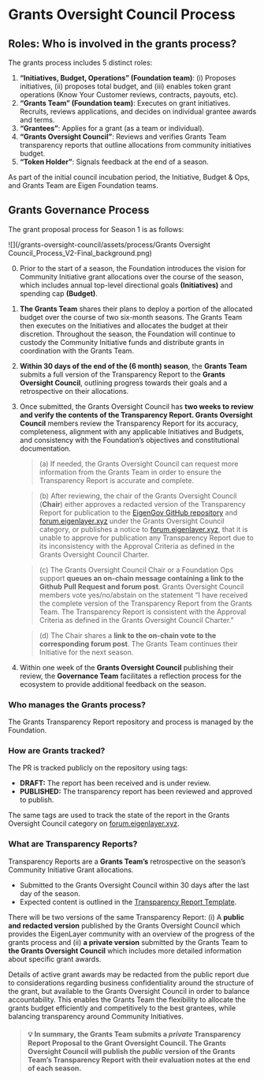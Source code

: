 # Grants Oversight Council Process


## Roles: Who is involved in the grants process?
The grants process includes 5 distinct roles:

1. **“Initiatives, Budget, Operations” (Foundation team)**: (i) Proposes initiatives, (ii) proposes total budget, and (iii) enables token grant operations (Know Your Customer reviews, contracts, payouts, etc).
2. **“Grants Team” (Foundation team)**: Executes on grant initiatives. Recruits, reviews applications, and decides on individual grantee awards and terms.
3. **“Grantees”**: Applies for a grant (as a team or individual).
4. **“Grants Oversight Council”**: Reviews and verifies Grants Team transparency reports that outline allocations from community initiatives budget.
5. **“Token Holder”**: Signals feedback at the end of a season.

As part of the initial council incubation period, the Initiative, Budget & Ops, and Grants Team are Eigen Foundation teams.

## Grants Governance Process
The grant proposal process for Season 1 is as follows:

![](/grants-oversight-council/assets/process/Grants Oversight Council_Process_V2-Final_background.png)

0. Prior to the start of a season, the Foundation introduces the vision for Community Initiative grant allocations over the course of the season, which includes annual top-level directional goals **(Initiatives)** and spending cap **(Budget)**. 

1. **The Grants Team** shares their plans to deploy a portion of the allocated budget over the course of two six-month seasons. The Grants Team then executes on the Initiatives and allocates the budget at their discretion. Throughout the season, the Foundation will continue to custody the Community Initiative funds and distribute grants in coordination with the Grants Team.

2. **Within 30 days of the end of the (6 month) season**, the **Grants Team** submits a full version of the Transparency Report to the **Grants Oversight Council**, outlining progress towards their goals and a retrospective on their allocations.

3. Once submitted, the Grants Oversight Council has **two weeks to review and verify the contents of the Transparency Report. Grants Oversight Council** members review the Transparency Report for its accuracy, completeness, alignment with any applicable Initiatives and Budgets, and consistency with the Foundation’s objectives and constitutional documentation.  
    > (a) If needed, the Grants Oversight Council can request more information from the Grants Team in order to ensure the Transparency Report is accurate and complete.  

    > (b) After reviewing, the chair of the Grants Oversight Council (**Chair**) either approves a redacted version of the Transparency Report for publication to the [EigenGov GitHub repository](https://github.com/eigenfoundation/eigengov/tree/main/grants-oversight-council) and [forum.eigenlayer.xyz](https://forum.eigenlayer.xyz/) under the Grants Oversight Council category, or publishes a notice to [forum.eigenlayer.xyz](https://forum.eigenlayer.xyz/), that it is unable to approve for publication any Transparency Report due to its inconsistency with the Approval Criteria as defined in the Grants Oversight Council Charter.  
    
    > (c) The Grants Oversight Council Chair or a Foundation Ops support **queues an on-chain message containing a link to the Github Pull Request and forum post**. Grants Oversight Council members vote yes/no/abstain on the statement “I have received the complete version of the Transparency Report from the Grants Team. The Transparency Report is consistent with the Approval Criteria as defined in the Grants Oversight Council Charter.”  

    > (d) The Chair shares a **link to the on-chain vote to the corresponding forum post**. The Grants Team continues their Initiative for the next season.

4. Within one week of the **Grants Oversight Council** publishing their review, the **Governance Team** facilitates a reflection process for the ecosystem to provide additional feedback on the season.

### Who manages the Grants process?
The Grants Transparency Report repository and process is managed by the Foundation.

### How are Grants tracked?
The PR is tracked publicly on the repository using tags:
* **DRAFT:** The report has been received and is under review.
* **PUBLISHED:** The transparency report has been reviewed and approved to publish.

The same tags are used to track the state of the report in the Grants Oversight Council category on [forum.eigenlayer.xyz](https://forum.eigenlayer.xyz/).

### What are Transparency Reports?

Transparency Reports are a **Grants Team’s** retrospective on the season’s Community Initiative Grant allocations.

* Submitted to the Grants Oversight Council within 30 days after the last day of the season.
* Expected content is outlined in the [Transparency Report Template](https://github.com/eigenfoundation/eigengov/blob/main/grants-oversight-council/transparency-report-template.md).

There will be two versions of the same Transparency Report:
(i) A **public and redacted version** published by the Grants Oversight Council which provides the EigenLayer community with an overview of the progress of the grants process and (ii) **a private version** submitted by the Grants Team to **the Grants Oversight Council** which includes more detailed information about specific grant awards.

Details of active grant awards may be redacted from the public report due to considerations regarding business confidentiality around the structure of the grant, but available to the Grants Oversight Council in order to balance accountability. This enables the Grants Team the flexibility to allocate the grants budget efficiently and competitively to the best grantees, while balancing transparency around Community Initiatives.

> #### 💡 In summary, the Grants Team submits a *private* Transparency Report Proposal to the Grant Oversight Council. The Grants Oversight Council will publish the *public* version of the Grants Team’s Transparency Report with their evaluation notes at the end of each season.
